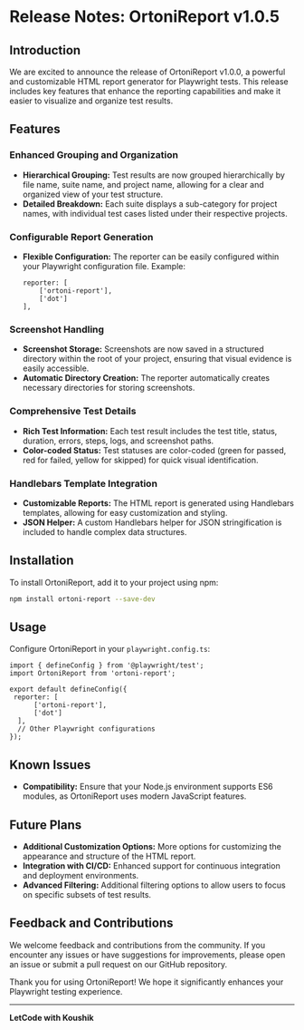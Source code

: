 # Release Notes: OrtoniReport v1.0.5

## Introduction

We are excited to announce the release of OrtoniReport v1.0.0, a powerful and customizable HTML report generator for Playwright tests. This release includes key features that enhance the reporting capabilities and make it easier to visualize and organize test results.

## Features

### Enhanced Grouping and Organization
- **Hierarchical Grouping:** Test results are now grouped hierarchically by file name, suite name, and project name, allowing for a clear and organized view of your test structure.
- **Detailed Breakdown:** Each suite displays a sub-category for project names, with individual test cases listed under their respective projects.

### Configurable Report Generation
- **Flexible Configuration:** The reporter can be easily configured within your Playwright configuration file. Example:
  ```JS/TS
  reporter: [
      ['ortoni-report'],
      ['dot']
  ],
  ```

### Screenshot Handling
- **Screenshot Storage:** Screenshots are now saved in a structured directory within the root of your project, ensuring that visual evidence is easily accessible.
- **Automatic Directory Creation:** The reporter automatically creates necessary directories for storing screenshots.

### Comprehensive Test Details
- **Rich Test Information:** Each test result includes the test title, status, duration, errors, steps, logs, and screenshot paths.
- **Color-coded Status:** Test statuses are color-coded (green for passed, red for failed, yellow for skipped) for quick visual identification.

### Handlebars Template Integration
- **Customizable Reports:** The HTML report is generated using Handlebars templates, allowing for easy customization and styling.
- **JSON Helper:** A custom Handlebars helper for JSON stringification is included to handle complex data structures.

## Installation

To install OrtoniReport, add it to your project using npm:

```bash
npm install ortoni-report --save-dev
```

## Usage

Configure OrtoniReport in your `playwright.config.ts`:

``` javascript/typescript
import { defineConfig } from '@playwright/test';
import OrtoniReport from 'ortoni-report';

export default defineConfig({
 reporter: [
      ['ortoni-report'],
      ['dot']
  ],
  // Other Playwright configurations
});
```

## Known Issues

- **Compatibility:** Ensure that your Node.js environment supports ES6 modules, as OrtoniReport uses modern JavaScript features.

## Future Plans

- **Additional Customization Options:** More options for customizing the appearance and structure of the HTML report.
- **Integration with CI/CD:** Enhanced support for continuous integration and deployment environments.
- **Advanced Filtering:** Additional filtering options to allow users to focus on specific subsets of test results.

## Feedback and Contributions

We welcome feedback and contributions from the community. If you encounter any issues or have suggestions for improvements, please open an issue or submit a pull request on our GitHub repository.

Thank you for using OrtoniReport! We hope it significantly enhances your Playwright testing experience.

---

**LetCode with Koushik**